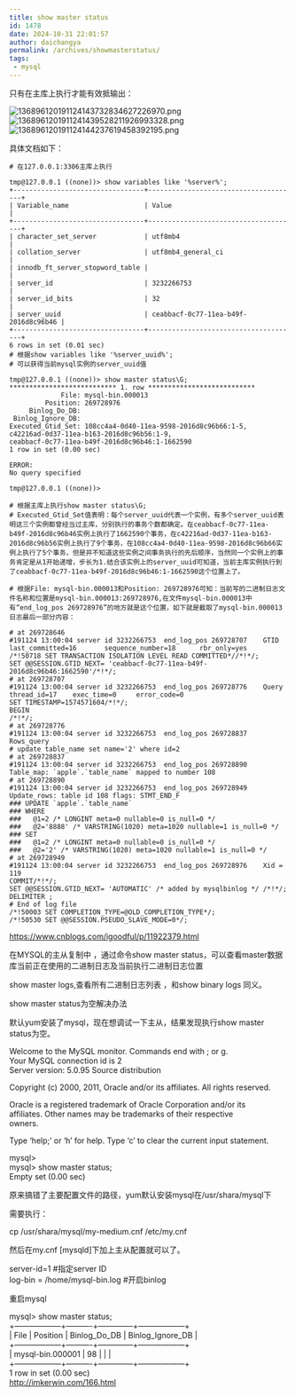 ```yaml
---
title: show master status
id: 1478
date: 2024-10-31 22:01:57
author: daichangya
permalink: /archives/showmasterstatus/
tags: 
 - mysql
---
```




只有在主库上执行才能有效抵输出：

![136896120191124143732834627226970.png](https://images.jsdiff.com/1368961-20191124143732834-627226970_1602314879544.png)
![1368961201911241439528211926993328.png](https://images.jsdiff.com/1368961-20191124143952821-1926993328_1602314885116.png)
![136896120191124144237619458392195.png](https://images.jsdiff.com/1368961-20191124144237619-458392195_1602314892666.png)

具体文档如下：

```
# 在127.0.0.1:3306主库上执行

tmp@127.0.0.1 ((none))> show variables like '%server%';
+---------------------------------+--------------------------------------+
| Variable_name                   | Value                                |
+---------------------------------+--------------------------------------+
| character_set_server            | utf8mb4                              |
| collation_server                | utf8mb4_general_ci                   |
| innodb_ft_server_stopword_table |                                      |
| server_id                       | 3232266753                           |
| server_id_bits                  | 32                                   |
| server_uuid                     | ceabbacf-0c77-11ea-b49f-2016d8c96b46 |
+---------------------------------+--------------------------------------+
6 rows in set (0.01 sec)
# 根据show variables like '%server_uuid%';
# 可以获得当前mysql实例的server_uuid值

tmp@127.0.0.1 ((none))> show master status\G;
*************************** 1. row ***************************
             File: mysql-bin.000013
         Position: 269728976
     Binlog_Do_DB:
 Binlog_Ignore_DB:
Executed_Gtid_Set: 108cc4a4-0d40-11ea-9598-2016d8c96b66:1-5,
c42216ad-0d37-11ea-b163-2016d8c96b56:1-9,
ceabbacf-0c77-11ea-b49f-2016d8c96b46:1-1662590
1 row in set (0.00 sec)

ERROR:
No query specified

tmp@127.0.0.1 ((none))>

# 根据主库上执行show master status\G;
# Executed_Gtid_Set值表明：每个server_uuid代表一个实例，有多个server_uuid表明这三个实例都曾经当过主库，分别执行的事务个数都确定。在ceabbacf-0c77-11ea-b49f-2016d8c96b46实例上执行了1662590个事务，在c42216ad-0d37-11ea-b163-2016d8c96b56实例上执行了9个事务，在108cc4a4-0d40-11ea-9598-2016d8c96b66实例上执行了5个事务，但是并不知道这些实例之间事务执行的先后顺序，当然同一个实例上的事务肯定是从1开始递增，步长为1.结合该实例上的server_uuid可知道，当前主库实例执行到了ceabbacf-0c77-11ea-b49f-2016d8c96b46:1-1662590这个位置上了。

# 根据File: mysql-bin.000013和Position: 269728976可知：当前写的二进制日志文件名称和位置是mysql-bin.000013:269728976,在文件mysql-bin.000013中有“end_log_pos 269728976”的地方就是这个位置，如下就是截取了mysql-bin.000013日志最后一部分内容：

# at 269728646
#191124 13:00:04 server id 3232266753  end_log_pos 269728707    GTID    last_committed=16       sequence_number=18      rbr_only=yes
/*!50718 SET TRANSACTION ISOLATION LEVEL READ COMMITTED*//*!*/;
SET @@SESSION.GTID_NEXT= 'ceabbacf-0c77-11ea-b49f-2016d8c96b46:1662590'/*!*/;
# at 269728707
#191124 13:00:04 server id 3232266753  end_log_pos 269728776    Query   thread_id=17    exec_time=0     error_code=0
SET TIMESTAMP=1574571604/*!*/;
BEGIN
/*!*/;
# at 269728776
#191124 13:00:04 server id 3232266753  end_log_pos 269728837    Rows_query
# update table_name set name='2' where id=2
# at 269728837
#191124 13:00:04 server id 3232266753  end_log_pos 269728890    Table_map: `apple`.`table_name` mapped to number 108
# at 269728890
#191124 13:00:04 server id 3232266753  end_log_pos 269728949    Update_rows: table id 108 flags: STMT_END_F
### UPDATE `apple`.`table_name`
### WHERE
###   @1=2 /* LONGINT meta=0 nullable=0 is_null=0 */
###   @2='8888' /* VARSTRING(1020) meta=1020 nullable=1 is_null=0 */
### SET
###   @1=2 /* LONGINT meta=0 nullable=0 is_null=0 */
###   @2='2' /* VARSTRING(1020) meta=1020 nullable=1 is_null=0 */
# at 269728949
#191124 13:00:04 server id 3232266753  end_log_pos 269728976    Xid = 119
COMMIT/*!*/;
SET @@SESSION.GTID_NEXT= 'AUTOMATIC' /* added by mysqlbinlog */ /*!*/;
DELIMITER ;
# End of log file
/*!50003 SET COMPLETION_TYPE=@OLD_COMPLETION_TYPE*/;
/*!50530 SET @@SESSION.PSEUDO_SLAVE_MODE=0*/;
```

 https://www.cnblogs.com/igoodful/p/11922379.html

在MYSQL的主从复制中 ，通过命令show master status，可以查看master数据库当前正在使用的二进制日志及当前执行二进制日志位置

show master logs,查看所有二进制日志列表 ，和show binary logs 同义。  
  
show master status为空解决办法

默认yum安装了mysql，现在想调试一下主从，结果发现执行show master status为空。

Welcome to the MySQL monitor. Commands end with ; or g.  
Your MySQL connection id is 2  
Server version: 5.0.95 Source distribution

Copyright (c) 2000, 2011, Oracle and/or its affiliates. All rights reserved.

Oracle is a registered trademark of Oracle Corporation and/or its  
affiliates. Other names may be trademarks of their respective  
owners.

Type ‘help;’ or ‘h’ for help. Type ‘c’ to clear the current input statement.

mysql>  
mysql> show master status;  
Empty set (0.00 sec)

原来搞错了主要配置文件的路径，yum默认安装mysql在/usr/shara/mysql下

需要执行：

cp /usr/shara/mysql/my-medium.cnf /etc/my.cnf

然后在my.cnf \[mysqld\]下加上主从配置就可以了。

server-id=1   #指定server ID  
log-bin = /home/mysql-bin.log   #开启binlog

重启mysql

mysql> show master status;  
+——————+———-+————–+——————+  
| File | Position | Binlog\_Do\_DB | Binlog\_Ignore\_DB |  
+——————+———-+————–+——————+  
| mysql-bin.000001 | 98 | | |  
+——————+———-+————–+——————+  
1 row in set (0.00 sec)  
http://imkerwin.com/166.html  
